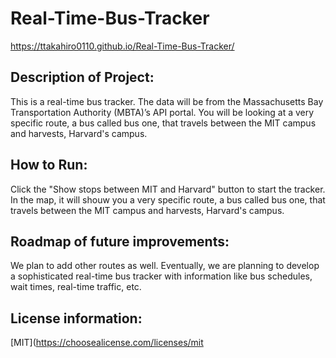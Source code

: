 # Real-Time-Bus-Tracker
https://ttakahiro0110.github.io/Real-Time-Bus-Tracker/

## Description of Project:
This is a real-time bus tracker. The data will be from the Massachusetts Bay Transportation Authority (MBTA)’s API portal.  You will be looking at a very specific route, a bus called bus one, that travels between the MIT campus and harvests, Harvard's campus.

## How to Run:
Click the "Show stops between MIT and Harvard" button to start the tracker. In the map, it will shouw you a very specific route, a bus called bus one, that travels between the MIT campus and harvests, Harvard's campus.

## Roadmap of future improvements:
We plan to add other routes as well. Eventually, we are planning to develop a sophisticated real-time bus tracker with information like bus schedules, wait times, real-time traffic, etc.

## License information:
[MIT](https://choosealicense.com/licenses/mit
